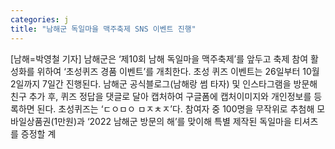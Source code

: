 ```yaml
---
categories: j
title: "남해군 독일마을 맥주축제 SNS 이벤트 진행"
---
```

[남해=박영철 기자] 남해군은 ‘제10회 남해 독일마을 맥주축제’를 앞두고 축제 참여 활성화를 위하여 ‘초성퀴즈 경품 이벤트’를 개최한다. 초성 퀴즈 이벤트는 26일부터 10월 2일까지 7일간 진행된다. 남해군 공식블로그(남해랑 썸 타자) 및 인스타그램을 방문해 친구 추가 후, 퀴즈 정답을 댓글로 달아 캡처하여 구글폼에 캡처이미지와 개인정보를 등록하면 된다. 초성퀴즈는 ‘ㄷㅇㅁㅇ ㅁㅈㅊㅈ’다. 참여자 중 100명을 무작위로 추첨해 모바일상품권(1만원)과 ‘2022 남해군 방문의 해’를 맞이해 특별 제작된 독일마을 티셔츠를 증정할 계